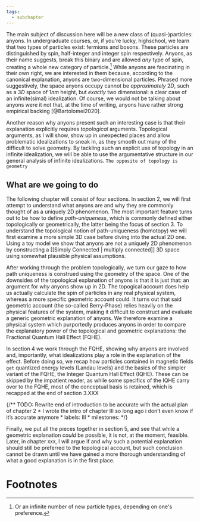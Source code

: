 ```yaml
---
tags:
  - subchapter
---
```


The main subject of discussion here will be a new class of (quasi-)particles:
anyons. In undergraduate courses, or, if you're lucky, highschool, we learn that two types of particles exist: fermions and bosons. These particles are distinguished by spin, half-integer and integer spin respectively. Anyons, as their name suggests, break this binary and are allowed _any_ type of spin, creating a whole new category of particle.[^1] While anyons are fascinating in their own right, we are interested in them because, according to the canonical explanation, anyons are two-dimensional particles. Phrased more suggestively, the space anyons occupy cannot be _approximately_ $2D$, such as a $3D$ space of $1nm$ height, but _exactly_ two dimensional: a clear case of an infinite(simal) idealization. Of course, we would not be talking about anyons were it not that, at the time of writing, anyons have rather strong empirical backing [@Bartolomei2020].

Another reason why anyons present such an interesting case is that their explanation explicitly requires _topological_ arguments. Topological arguments, as I will show, show up in unexpected places and allow problematic idealizations to sneak in, as they smooth out many of the difficult to solve geometry. By tackling such an explicit use of topology in an infinite idealization, we will be able to use the argumentative structure in our general analysis of infinite idealizations. `The opposite of topology is geometry`

## What are we going to do

The following chapter will consist of four sections. In section 2, we will first attempt to understand what anyons are and why they are commonly thought of as a uniquely 2D phenomenon. The most important feature turns out to be how to define _path-uniqueness_, which is commonly defined either topologically or geometrically, the latter being the focus of section 3. To understand the topological notion of path-uniqueness (homotopy) we will first examine a more simple 3D case before diving into the actual 2D one. Using a toy model we show that anyons are not a uniquely 2D phenomenon by constructing a [[Simply Connected | multiply connected]] 3D space using somewhat plausible physical assumptions.

After working through the problem topologically, we turn our gaze to how path uniqueness is construed using the geometry of the space. One of the downsides of the topological explanation of anyons is that it is just that: an argument for *why* anyons show up in 2D. The topogical account does help us actually calculate the spin of particles in any real physical system, whereas a more specific geometric account could. It turns out that said geometric account (the so-called Berry-Phase) relies heavily on the physical features of the system, making it difficult to construct and evaluate a generic geometric explanation of anyons. We therefore examine a physical system which purportedly produces anyons in order to compare the explanatory power of the topological and geometric explanations: the Fractional Quantum Hall Effect (FQHE).

In section 4 we work through the FQHE, showing why anyons are involved and, importantly, what idealizations play a role in the explanation of the effect. Before doing so, we recap how particles contained in magnetic fields `get` quantized energy levels (Landau levels) and the basics of the simpler variant of the FQHE, the Integer Quantum Hall Effect (IQHE). These can be skipped by the impatient reader, as while some specifics of the IQHE carry over to the FQHE, most of the conceptual basis is retained, which is recapped at the end of section 3.XXX

{/** TODO: Rewrite end of introduction to be accurate with the actual plan of chapter 2 
    * I wrote the intro of chapter III so long ago i don’t even know if it’s accurate anymore
    * labels: III 
    * milestones: 
    */} 


Finally, we put all the pieces together in section 5, and see that while a geometric explanation _could_ be possible, it is not, at the moment, feasible. Later, in chapter `XXX`, I will argue if and why such a potential explanation should still be preferred to the topological account, but such conclusion cannot be drawn until we have gained a more thorough understanding of what a good explanation is in the first place.

# Footnotes
[^1]: Or an infinite number of new particle types, depending on one's preference.
